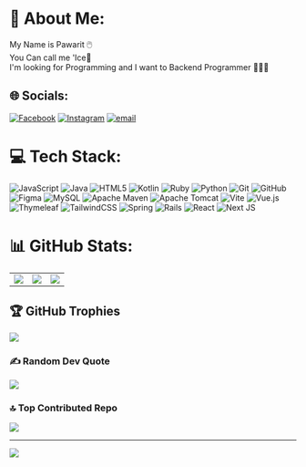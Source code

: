 # 💫 About Me:
My Name is Pawarit 🖱️ <br>You Can call me 'Ice🧊<br>I'm looking for Programming and I want to  Backend Programmer 👨🏼‍💻


## 🌐 Socials:
[![Facebook](https://img.shields.io/badge/Facebook-%231877F2.svg?logo=Facebook&logoColor=white)](https://facebook.com/PawaritSamriang) [![Instagram](https://img.shields.io/badge/Instagram-%23E4405F.svg?logo=Instagram&logoColor=white)](https://instagram.com/per._lze) [![email](https://img.shields.io/badge/Email-D14836?logo=gmail&logoColor=white)](mailto:pawarit.samriang@gmail.com) 

# 💻 Tech Stack:
![JavaScript](https://img.shields.io/badge/javascript-%23323330.svg?style=flat&logo=javascript&logoColor=%23F7DF1E) ![Java](https://img.shields.io/badge/java-%23ED8B00.svg?style=flat&logo=openjdk&logoColor=white) ![HTML5](https://img.shields.io/badge/html5-%23E34F26.svg?style=flat&logo=html5&logoColor=white) ![Kotlin](https://img.shields.io/badge/kotlin-%237F52FF.svg?style=flat&logo=kotlin&logoColor=white) ![Ruby](https://img.shields.io/badge/ruby-%23CC342D.svg?style=flat&logo=ruby&logoColor=white) ![Python](https://img.shields.io/badge/python-3670A0?style=flat&logo=python&logoColor=ffdd54) ![Git](https://img.shields.io/badge/git-%23F05033.svg?style=flat&logo=git&logoColor=white) ![GitHub](https://img.shields.io/badge/github-%23121011.svg?style=flat&logo=github&logoColor=white) ![Figma](https://img.shields.io/badge/figma-%23F24E1E.svg?style=flat&logo=figma&logoColor=white) ![MySQL](https://img.shields.io/badge/mysql-4479A1.svg?style=flat&logo=mysql&logoColor=white) ![Apache Maven](https://img.shields.io/badge/Apache%20Maven-C71A36?style=flat&logo=Apache%20Maven&logoColor=white) ![Apache Tomcat](https://img.shields.io/badge/apache%20tomcat-%23F8DC75.svg?style=flat&logo=apache-tomcat&logoColor=black) ![Vite](https://img.shields.io/badge/vite-%23646CFF.svg?style=flat&logo=vite&logoColor=white) ![Vue.js](https://img.shields.io/badge/vue.js-%2335495e.svg?style=flat&logo=vuedotjs&logoColor=%234FC08D) ![Thymeleaf](https://img.shields.io/badge/Thymeleaf-%23005C0F.svg?style=flat&logo=Thymeleaf&logoColor=white) ![TailwindCSS](https://img.shields.io/badge/tailwindcss-%2338B2AC.svg?style=flat&logo=tailwind-css&logoColor=white) ![Spring](https://img.shields.io/badge/spring-%236DB33F.svg?style=flat&logo=spring&logoColor=white) ![Rails](https://img.shields.io/badge/rails-%23CC0000.svg?style=flat&logo=ruby-on-rails&logoColor=white) ![React](https://img.shields.io/badge/react-%2320232a.svg?style=flat&logo=react&logoColor=%2361DAFB) ![Next JS](https://img.shields.io/badge/Next-black?style=flat&logo=next.js&logoColor=white)

# 📊 GitHub Stats:
<table>
  <tr>
    <td><img src="https://github-readme-stats.vercel.app/api?username=P4warit06&theme=tokyonight&hide_border=true&include_all_commits=true&count_private=false" /></td>
    <td><img src="https://nirzak-streak-stats.vercel.app/?user=P4warit06&theme=tokyonight&hide_border=true" /></td>
    <td><img src="https://github-readme-stats.vercel.app/api/top-langs/?username=P4warit06&theme=tokyonight&hide_border=true&include_all_commits=true&count_private=false&layout=compact" /></td>
  </tr>
</table>



## 🏆 GitHub Trophies
![](https://github-profile-trophy.vercel.app/?username=P4warit06&theme=darcula&no-frame=false&no-bg=false&margin-w=4)

### ✍️ Random Dev Quote
![](https://quotes-github-readme.vercel.app/api?type=horizontal&theme=merko)

### 🔝 Top Contributed Repo
![](https://github-contributor-stats.vercel.app/api?username=P4warit06&limit=5&theme=tokyonight&combine_all_yearly_contributions=true)

---
[![](https://visitcount.itsvg.in/api?id=P4warit06&icon=0&color=1)](https://visitcount.itsvg.in)

<!-- Proudly created with GPRM ( https://gprm.itsvg.in ) -->

